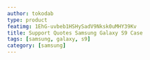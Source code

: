 ```yaml
---
author: tokodab
type: product
featimg: 1EhG-uvbeb1HSHySadV9Nksk0uMHY39Kv
title: Support Quotes Samsung Galaxy S9 Case
tags: [samsung, galaxy, s9]
category: [samsung]
---
```

